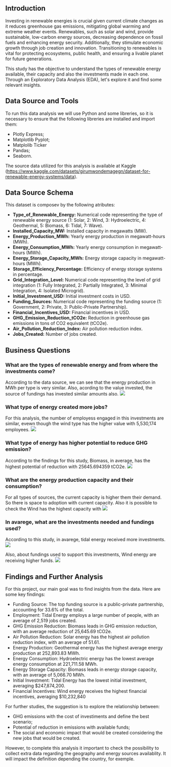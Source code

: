 ## Introduction

Investing in renewable energies is crucial given current climate changes as it reduces greenhouse gas emissions, mitigating global warming and extreme weather events. Renewables, such as solar and wind, provide sustainable, low-carbon energy sources, decreasing dependence on fossil fuels and enhancing energy security. Additionally, they stimulate economic growth through job creation and innovation. Transitioning to renewables is vital for protecting ecosystems, public health, and ensuring a livable planet for future generations.

This study has the objective to understand the types of renewable energy available, their capacity and also the investments made in each one. Through an Exploratory Data Analysis (EDA), let's explore it and find some relevant insights.

## Data Source and Tools

To run this data analysis we will use Python and some libreries, so it is necessary to ensure that the following libreries are installed and import them:

- Plotly Express;
- Matplotlib Pyplot;
- Matplolib Ticker
- Pandas;
- Seaborn.

The source data utilized for this analysis is available at Kaggle (https://www.kaggle.com/datasets/girumwondemagegn/dataset-for-renewable-energy-systems/data).

## Data Source Schema

This dataset is composev by the following atributes:
- **Type_of_Renewable_Energy:** Numerical code representing the type of renewable energy source (1: Solar, 2: Wind, 3: Hydroelectric, 4: Geothermal, 5: Biomass, 6: Tidal, 7: Wave).
- **Installed_Capacity_MW:** Installed capacity in megawatts (MW).
- **Energy_Production_MWh:** Yearly energy production in megawatt-hours (MWh).
- **Energy_Consumption_MWh:** Yearly energy consumption in megawatt-hours (MWh).
- **Energy_Storage_Capacity_MWh:** Energy storage capacity in megawatt-hours (MWh).
- **Storage_Efficiency_Percentage:** Efficiency of energy storage systems in percentage.
- **Grid_Integration_Level:** Numerical code representing the level of grid integration (1: Fully Integrated, 2: Partially Integrated, 3: Minimal Integration, 4: Isolated Microgrid).
- **Initial_Investment_USD:** Initial investment costs in USD.
- **Funding_Sources:** Numerical code representing the funding source (1: Government, 2: Private, 3: Public-Private Partnership).
- **Financial_Incentives_USD:** Financial incentives in USD.
- **GHG_Emission_Reduction_tCO2e:** Reduction in greenhouse gas emissions in tons of CO2 equivalent (tCO2e).
- **Air_Pollution_Reduction_Index:** Air pollution reduction index.
- **Jobs_Created:** Number of jobs created.

## Business Questions

### What are the types of renewable energy and from where the investments come?
According to the data source, we can see that the energy production in MWh per type is very similar. Also, acording to the value invested, the source of fundings has invested similar amounts also.
<img src="pics/1.png" size=500>

### What type of energy created more jobs?
For this analysis, the number of employess engaged in this investments are similar, evewn though the wind type has the higher value with 5,530,174 employees.
<img src="pics/2.png" size=500>

### What type of energy has higher potential to reduce GHG emission?
According to the findings for this study, Biomass, in average, has the highest potential of reduction with 25645.694359 tCO2e.
<img src="pics/3.png">

### What are the energy production capacity and their consumption?
For all types of sources, the current capacity is higher them their demand. So there is space to adoption with current capacity. Also it is possible to check the Wind has the highest capacity with 
<img src="pics/4.png">

### In avarege, what are the investments needed and fundings used?
According to this study, in avarege, tidal energy received more investments.
<img src="pics/5.png">

Also, about fundings used to support this investments, Wind energy are receiving higher funds.
<img src="pics/6.png">

## Findings and Further Analysis
For this project, our main goal was to find insights from the data. Here are some key findings:

- Funding Source: The top funding source is a public-private partnership, accounting for 33.6% of the total. 
- Employment: Tidal Energy employs a large number of people, with an average of 2,519 jobs created.
- GHG Emission Reduction: Biomass leads in GHG emission reduction, with an average reduction of 25,645.69 tCO2e. 
- Air Pollution Reduction: Solar energy has the highest air pollution reduction index, with an average of 51.61.
- Energy Production: Geothermal energy has the highest average energy production at 252,893.83 MWh. 
- Energy Consumption: Hydroelectric energy has the lowest average energy consumption at 221,711.58 MWh.
- Energy Storage Capacity: Biomass leads in energy storage capacity, with an average of 5,066.70 MWh.
- Initial Investment: Tidal Energy has the lowest initial investment, averaging $247,874,200.
- Financial Incentives: Wind energy receives the highest financial incentives, averaging $10,232,840

For further studies, the suggestion is to explore the relationship between:
- GHG emissions with the cost of investiments and define the best scenario;
- Potential of reduction in emissions with available funds;
- The social and economic impact that would be created considering the new jobs that would be created.

However, to complete this analysis it important to check the possibility to collect extra data regarding the geography and energy sources availablity. It will impact the definition depending the country, for exemple. 



